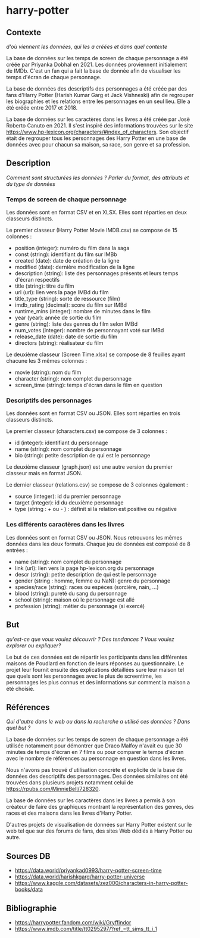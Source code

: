 # harry-potter
## Contexte
*d'où viennent les données, qui les a créées et dans quel contexte*

La base de données sur les temps de screen de chaque personnage a été créée par Priyanka Dobhal en 2021. Les données proviennent initialement de IMDb. C'est un fan qui a fait la base de donnée afin de visualiser les temps d'écran de chaque personnage.

La base de données des descriptifs des personnages a été créée par des fans d'Harry Potter (Harish Kumar Garg et Jack Vishneski) afin de regrouper les biographies et les relations entre les personnages en un seul lieu. Elle a été créée entre 2017 et 2018.

La base de données sur les caractères dans les livres a été créée par Josè Roberto Canuto en 2021. Il s'est inspiré des informations trouvées sur le site https://www.hp-lexicon.org/characters/#index_of_characters.
Son objectif était de regrouper tous les personnages des Harry Potter en une base de données avec pour chacun sa maison, sa race, son genre et sa profession.

## Description
*Comment sont structurées les données ? Parler du format, des attributs et du type de données*
### Temps de screen de chaque personnage
Les données sont en format CSV et en XLSX. Elles sont réparties en deux classeurs distincts.

Le premier classeur (Harry Potter Movie IMDB.csv) se compose de 15 colonnes :
- position (integer): numéro du film dans la saga
- const (string): identifiant du film sur IMBb
- created (date): date de création de la ligne
- modified (date): dernière modification de la ligne
- description (string): liste des personnages présents et leurs temps d'écran respectifs
- title (string): titre du film
- url (url): lien vers la page IMBd du film
- title_type (string): sorte de ressource (film)
- imdb_rating (decimal): score du film sur IMBd
- runtime_mins (integer): nombre de minutes dans le film
- year (year): année de sortie du film
- genre (string): liste des genres du film selon IMBd
- num_votes (integer): nombre de personnayant voté sur IMBd
- release_date (date): date de sortie du film
- directors (string): réalisateur du film

Le deuxième classeur (Screen Time.xlsx) se compose de 8 feuilles ayant chacune les 3 mêmes colonnes :
- movie (string): nom du film
- character (string): nom complet du personnage
- screen_time (string): temps d'écran dans le film en question

### Descriptifs des personnages
Les données sont en format CSV ou JSON. Elles sont réparties en trois classeurs distincts.

Le premier classeur (characters.csv) se compose de 3 colonnes :
- id (integer): identifiant du personnage
- name (string): nom complet du personnage
- bio (string): petite description de qui est le personnage

Le deuxième classeur (graph.json) est une autre version du premier classeur mais en format JSON.

Le dernier classeur (relations.csv) se compose de 3 colonnes également :
- source (integer): id du premier personnage
- target (integer): id du deuxième personnage
- type (string : + ou - ) : définit si la relation est positive ou négative

### Les différents caractères dans les livres
Les données sont en format CSV ou JSON. Nous retrouvons les mêmes données dans les deux formats. Chaque jeu de données est composé de 8 entrées :
- name (string): nom complet du personnage
- link (url): lien vers la page hp-lexicon.org du personnage
- descr (string): petite description de qui est le personnage
- gender (string : homme, femme ou NaN): genre du personnage
- species/race (string): races ou espèces (sorcière, nain, ...)
- blood (string): pureté du sang du personnage
- school (string): maison où le personnage est allé
- profession (string): métier du personnage (si exercé)


## But
*qu'est-ce que vous voulez découvrir ? Des tendances ? Vous voulez explorer ou expliquer?*

Le but de ces données est de répartir les participants dans les différentes maisons de Poudlard en fonction de leurs réponses au questionnaire. 
Le projet leur fournit ensuite des explications détaillées sure leur maison tel que quels sont les personnages avec le plus de screentime, les personnages les plus connus et des informations sur comment la maison a été choisie.

## Références
*Qui d'autre dans le web ou dans la recherche a utilisé ces données ? Dans quel but ?*

La base de données sur les temps de screen de chaque personnage a été utilisée notamment pour démontrer que Draco Malfoy n'avait eu que 30 minutes de temps d'écran en 7 films ou pour comparer le temps d'écran avec le nombre de références au personnage en question dans les livres.

Nous n'avons pas trouvé d'utilisation concrète et explicite de la base de données des descriptifs des personnages. Des données similaires ont été trouvées dans plusieurs projets notamment celui de https://rpubs.com/MinnieBell/728320.

La base de données sur les caractères dans les livres a permis à son créateur de faire des graphiques montrant la représentation des genres, des races et des maisons dans les livres d'Harry Potter.

D'autres projets de visualisation de données sur Harry Potter existent sur le web tel que sur des forums de fans, des sites Web dédiés à Harry Potter ou autre.

## Sources DB
- https://data.world/priyankad0993/harry-potter-screen-time
- https://data.world/harishkgarg/harry-potter-universe
- https://www.kaggle.com/datasets/zez000/characters-in-harry-potter-books/data

## Bibliographie
- https://harrypotter.fandom.com/wiki/Gryffindor
- https://www.imdb.com/title/tt0295297/?ref_=tt_sims_tt_i_1
